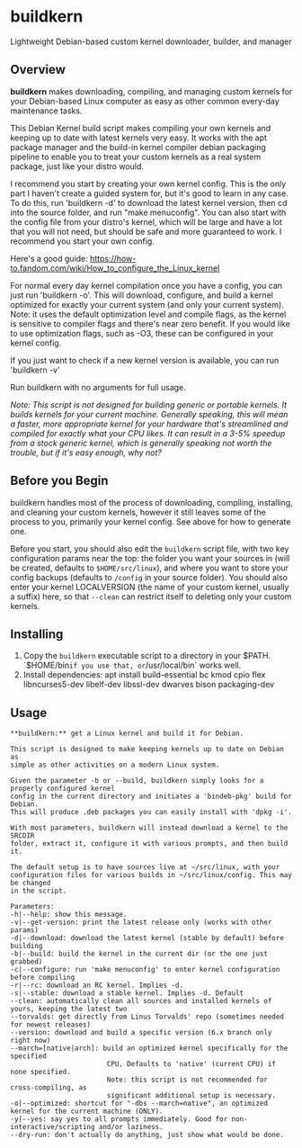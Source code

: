 # buildkern
Lightweight Debian-based custom kernel downloader, builder, and manager

## Overview

**buildkern** makes downloading, compiling, and managing custom kernels for your Debian-based Linux computer as easy as other common every-day maintenance tasks.

This Debian Kernel build script makes compiling your own kernels and keeping up to date with latest kernels very easy. It works with the apt package manager and the build-in kernel compiler debian packaging pipeline to enable you to treat your custom kernels as a real system package, just like your distro would.

I recommend you start by creating your own kernel config. This is the only part I haven't create a guided system for, but it's good to learn in any case. To do this, run 'buildkern -d' to download the latest kernel version, then cd into the source folder, and run "make menuconfig". You can also start with the config file from your distro's kernel, which will be large and have a lot that you will not need, but should be safe and more guaranteed to work. I recommend you start your own config.

Here's a good guide: https://how-to.fandom.com/wiki/How_to_configure_the_Linux_kernel

For normal every day kernel compilation once you have a config, you can just run 'buildkern -o'. This will download, configure, and build a kernel optimized for exactly your current system (and only your current system). Note: it uses the default optimization level and compile flags, as the kernel is sensitive to compiler flags and there's near zero benefit. If you would like to use optimization flags, such as -O3, these can be configured in your kernel config.

If you just want to check if a new kernel version is available, you can run 'buildkern -v'

Run buildkern with no arguments for full usage.

*Note: This script is not designed for building generic or portable kernels. It builds kernels for your current machine. Generally speaking, this will mean a faster, more appropriate kernel for your hardware that's streamlined and compiled for exactly what your CPU likes. It can result in a 3-5% speedup from a stock generic kernel, which is generally speaking not worth the trouble, but if it's easy enough, why not?*

## Before you Begin

buildkern handles most of the process of downloading, compiling, installing, and cleaning your custom kernels, however it still leaves some of the process to you, primarily your kernel config. See above for how to generate one.

Before you start, you should also edit the `buildkern` script file, with two key configuration params near the top: the folder you want your sources in (will be created, defaults to `$HOME/src/linux`), and where you want to store your config backups (defaults to `/config` in your source folder). You should also enter your kernel LOCALVERSION (the name of your custom kernel, usually a suffix) here, so that `--clean` can restrict itself to deleting only your custom kernels.

## Installing

1. Copy the `buildkern` executable script to a directory in your $PATH. `$HOME/bin` if you use that, or `/usr/local/bin` works well.
2. Install dependencies:
        apt install build-essential bc kmod cpio flex libncurses5-dev libelf-dev libssl-dev dwarves bison packaging-dev

## Usage

    **buildkern:** get a Linux kernel and build it for Debian.

    This script is designed to make keeping kernels up to date on Debian as
    simple as other activities on a modern Linux system.

    Given the parameter -b or --build, buildkern simply looks for a properly configured kernel 
    config in the current directory and initiates a 'bindeb-pkg' build for Debian.
    This will produce .deb packages you can easily install with 'dpkg -i'.

    With most parameters, buildkern will instead download a kernel to the SRCDIR 
    folder, extract it, configure it with various prompts, and then build it.

    The default setup is to have sources live at ~/src/linux, with your 
    configuration files for various builds in ~/src/linux/config. This may be changed 
    in the script.

    Parameters:
    -h|--help: show this message.
    -v|--get-version: print the latest release only (works with other params)
    -d|--download: download the latest kernel (stable by default) before building
    -b|--build: build the kernel in the current dir (or the one just grabbed)
    -c|--configure: run 'make menuconfig' to enter kernel configuration before compiling
    -r|--rc: download an RC kernel. Implies -d.
    -s|--stable: download a stable kernel. Implies -d. Default
    --clean: automatically clean all sources and installed kernels of yours, keeping the latest two
    --torvalds: get directly from Linus Torvalds' repo (sometimes needed for newest releases)
    --version: download and build a specific version (6.x branch only right now)
    --march=[native|arch]: build an optimized kernel specifically for the specified 
                            CPU. Defaults to 'native' (current CPU) if none specified.
                            Note: this script is not recommended for cross-compiling, as
                            significant additional setup is necessary.
    -o|--optimized: shortcut for "-dbs --march=native", an optimized kernel for the current machine (ONLY).
    -y|--yes: say yes to all prompts immediately. Good for non-interactive/scripting and/or laziness.
    --dry-run: don't actually do anything, just show what would be done.
